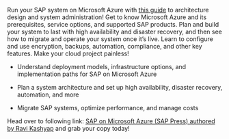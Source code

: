 Run your SAP system on Microsoft Azure with [this guide](https://www.sap-press.com/sap-on-microsoft-azure_5174/) to architecture design and system administration! Get to know Microsoft Azure and its prerequisites, service options, and supported SAP products. Plan and build your system to last with high availability and disaster recovery, and then see how to migrate and operate your system once it’s live. Learn to configure and use encryption, backups, automation, compliance, and other key features. Make your cloud project painless!

* Understand deployment models, infrastructure options, and implementation paths for SAP on Microsoft Azure

* Plan a system architecture and set up high availability, disaster recovery, automation, and more

* Migrate SAP systems, optimize performance, and manage costs

Head over to following link: [SAP on Microsoft Azure (SAP Press) authored by Ravi Kashyap](https://www.sap-press.com/sap-on-microsoft-azure_5174/) and grab your copy today! 


